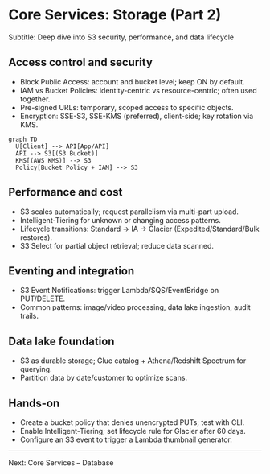 # Core Services: Storage (Part 2)

Subtitle: Deep dive into S3 security, performance, and data lifecycle

## Access control and security
- Block Public Access: account and bucket level; keep ON by default.
- IAM vs Bucket Policies: identity-centric vs resource-centric; often used together.
- Pre-signed URLs: temporary, scoped access to specific objects.
- Encryption: SSE-S3, SSE-KMS (preferred), client-side; key rotation via KMS.

```mermaid
graph TD
  U[Client] --> API[App/API]
  API --> S3[(S3 Bucket)]
  KMS[(AWS KMS)] --> S3
  Policy[Bucket Policy + IAM] --> S3
```

## Performance and cost
- S3 scales automatically; request parallelism via multi-part upload.
- Intelligent-Tiering for unknown or changing access patterns.
- Lifecycle transitions: Standard → IA → Glacier (Expedited/Standard/Bulk restores).
- S3 Select for partial object retrieval; reduce data scanned.

## Eventing and integration
- S3 Event Notifications: trigger Lambda/SQS/EventBridge on PUT/DELETE.
- Common patterns: image/video processing, data lake ingestion, audit trails.

## Data lake foundation
- S3 as durable storage; Glue catalog + Athena/Redshift Spectrum for querying.
- Partition data by date/customer to optimize scans.

## Hands-on
- Create a bucket policy that denies unencrypted PUTs; test with CLI.
- Enable Intelligent-Tiering; set lifecycle rule for Glacier after 60 days.
- Configure an S3 event to trigger a Lambda thumbnail generator.

---

Next: Core Services – Database
